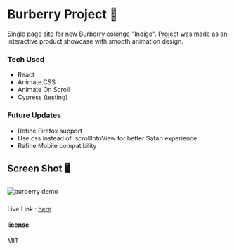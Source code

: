 # Burberry Project 🎩

Single page site for new Burberry colonge "Indigo". Project was made as an interactive product showcase with smooth animation design.

### Tech Used
* React
* Animate.CSS
* Animate On Scroll
* Cypress (testing)

### Future Updates
* Refine Firefox support
* Use css instead of .scrollIntoView for better Safari experience
* Refine Mobile compatibility

## Screen Shot 🖥
###
![burberry demo](https://user-images.githubusercontent.com/33375223/42599813-b06663b2-851d-11e8-9be1-7e3d0e42e4be.gif)


###
Live Link : [here](https://burberryproj.firebaseapp.com)

#### license
MIT
